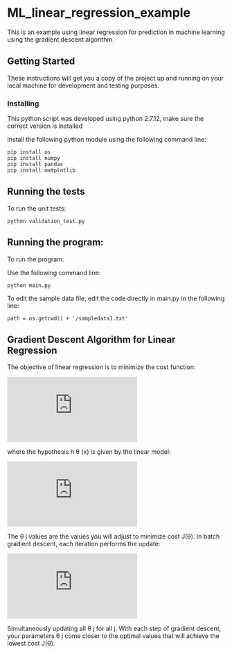 # ML_linear_regression_example
This is an example using linear regression for prediction in machine learning using the gradient descent algorithm.


## Getting Started

These instructions will get you a copy of the project up and running on your local machine for development and testing purposes. 

### Installing

This python script was developed using python 2.7.12, make sure the correct version is installed

Install the following python module using the following command line:

```
pip install os
pip install numpy
pip install pandas
pip install matplotlib

```

## Running the tests

To run the unit tests:

```
python validation_test.py
```

## Running the program:

To run the program:

Use the following command line:
```
python main.py
```

To edit the sample data file, edit the code directly in main.py in the following line:

```
path = os.getcwd() + '/sampledata1.txt'

```

## Gradient Descent Algorithm for Linear Regression

The objective of linear regression is to minimize the cost function:

![first equation](http://latex.codecogs.com/gif.latex?J%28%5CTheta%20%29%20%3D%20%5Cfrac%7B1%7D%7B2m%7D%5Csum_%7Bi%3D1%7D%5E%7Bm%7D%28h_%7B%5CTheta%20%7D%28x%5E%7B%28i%29%7D%29-y%5E%7B%28i%29%7D%29%5E%7B2%7D)

where the hypothesis h θ (x) is given by the linear model:

![second equation](http://latex.codecogs.com/gif.latex?h_%7B%5CTheta%20%7D%28x%29%3D%5CTheta%20%5E%7BT%7D%3D%5CTheta%20_%7B0%7D&plus;%5CTheta%20_%7B1%7Dx_%7B1%7D)

The θ j values are the values you will adjust to minimize cost J(θ). In batch gradient descent, each iteration performs the update:

![third equation](http://latex.codecogs.com/gif.latex?%5CTheta%20_%7Bj%7D%3D%5CTheta%20_%7Bj%7D-%5Calpha%20%5Cfrac%7B1%7D%7Bm%7D%5Csum_%7Bi%3D1%7D%5E%7Bm%7D%28h_%7B%5CTheta%20%7D%28x%5E%7B%28i%29%7D%29-y%5E%7B%28i%29%7D%29x_%7Bj%7D%5E%7B%28i%29%7D)

Simultaneously updating all θ j for all j. With each step of gradient descent, your parameters θ j come closer to the  optimal values that will achieve the lowest cost J(θ).













